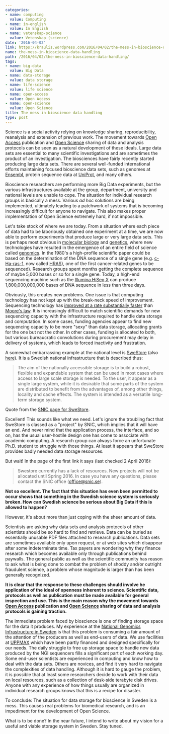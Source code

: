 ```yaml
---
categories:
- name: computing
  value: Computing
- name: in-english
  value: In English
- name: vetenskap-science
  value: Vetenskap (science)
date: '2016-04-02'
link: https://kraulis.wordpress.com/2016/04/02/the-mess-in-bioscience-data-handling/
name: the-mess-in-bioscience-data-handling
path: /2016/04/02/the-mess-in-bioscience-data-handling/
tags:
- name: big-data
  value: Big Data
- name: data-storage
  value: data storage
- name: life-science
  value: life science
- name: open-access
  value: Open Access
- name: open-science
  value: Open Science
title: The mess in bioscience data handling
type: post
---
```

Science is a social activity relying on knowledge sharing, reproducibility, reanalysis and extension of previous work. The movement towards [Open Access](https://en.wikipedia.org/wiki/Open_access) publication and [Open Science](https://en.wikipedia.org/wiki/Open_science) sharing of data and analysis protocols can be seen as a natural development of these ideals. Large data sets are essential to many scientific investigations and are sometimes the product of an investigation. The biosciences have fairly recently started producing large data sets. There are several well-funded international efforts maintaining focused bioscience data sets, such as genomes at [Ensembl](http://www.ensembl.org/), protein sequence data at [UniProt](http://www.uniprot.org/), and many others.

Bioscience researchers are performing more Big Data experiments, but the various infrastructures available at the group, department, university and national levels are unable to cope. The situation for individual research groups is basically a mess. Various *ad hoc* solutions are being implemented, ultimately leading to a patchwork of systems that is becoming increasingly difficult for anyone to navigate. This also makes proper implementation of Open Science extremely hard, if not impossible.



Let's take stock of where we are today. From a situation where each piece of data had to be laboriously obtained one experiment at a time, we are now able to perform experiments that produce large or very large data sets. This is perhaps most obvious in [molecular biology](https://en.wikipedia.org/wiki/Molecular_biology) and [genetics](https://en.wikipedia.org/wiki/Genetics), where new technologies have resulted in the emergence of an entire field of science called [genomics](https://en.wikipedia.org/wiki/Genomics). In the 1980's a high-profile scientific paper could be based on the determination of the DNA sequence of a single gene (e.g. [c-Ha-ras-1](http://www.ncbi.nlm.nih.gov/pubmed/?term=6298635), now called [HRAS](https://en.wikipedia.org/wiki/HRAS)), one of the first cancer-related genes to be sequenced). Research groups spent months getting the complete sequence of maybe 5,000 bases or so for a single gene. Today, a high-end sequencing machine such as the [Illumina HiSeq X](http://www.illumina.com/systems/sequencing.html) can produce 1,800,000,000,000 bases of DNA sequence in less than three days.

Obviously, this creates new problems. One issue is that computing technology has not kept up with the break-neck speed of improvement. Sequencing technology has [improved at a rate substantially faster](https://www.genome.gov/sequencingcosts/) than [Moore's law](https://en.wikipedia.org/wiki/Moore%27s_law). It is increasingly difficult to match scientific demands for new sequencing capacity with the infrastructure required to handle data storage and computation. In some cases, funding agencies appear to find new sequencing capacity to be more "sexy" than data storage, allocating grants for the one but not the other. In other cases, funding is allocated to both, but various bureaucratic convolutions during procurement may delay in delivery of systems, which leads to forced inactivity and frustration.

A somewhat embarrassing example at the national level is [SweStore](http://snicdocs.nsc.liu.se/wiki/SweStore) (also [here](http://www.snic.vr.se/projects/swestore)). It is a Swedish national infrastructure that is described thus:

> The aim of the nationally accessible storage is to build a robust, flexible and expandable system that can be used in most cases where access to large scale storage is needed. To the user, it appear as a single large system, while it is desirable that some parts of the system are distributed to benefit from the advantages of, among other things, locality and cache effects. The system is intended as a versatile long-term storage system.

Quote from the [SNIC page for SweStore](http://www.snic.vr.se/projects/swestore).

Excellent! This sounds like what we need. Let's ignore the troubling fact that SweStore is classed as a "project" by SNIC, which implies that it will have an end. And never mind that the application process, the interface, and so on, has the usual user-hostile design one has come to associate with academic computing. A research group can always force an unfortunate Ph.D. student to struggle with those things. At least it appears that SweStore provides badly needed data storage resources.

But wait! In the page of the first link it says (last checked 2 April 2016):

> Swestore currently has a lack of resources. New projects will not be allocated until Spring 2016. In case you have any questions, please contact the SNIC office (office@snic.se).

**Not so excellent. The fact that this situation has even been permitted to occur shows that something in the Swedish science system is seriously broken. How can Swedish science be serious about Big Data if this is allowed to happen?**

However, it's about more than just coping with the sheer amount of data.

Scientists are asking why data sets and analysis protocols of other scientists should be so hard to find and retrieve. Data can be buried as essentially unusable PDF files attached to research publications. Data sets are sometimes available only upon request, or at web sites which disappear after some indeterminate time. Tax payers are wondering why they finance research which becomes available only through publications behind paywalls. The general public as well as the scientific community has reason to ask what is being done to combat the problem of shoddy and/or outright fraudulent science, a problem whose magnitude is larger than has been generally recognized.

**It is clear that the response to these challenges should involve he application of the ideal of openness inherent to science. Scientific data, protocols as well as publication must be made available for general inspection and use. This is the main reason why the movement towards [Open Access](https://en.wikipedia.org/wiki/Open_access) publication and [Open Science](https://en.wikipedia.org/wiki/Open_science) sharing of data and analysis protocols is gaining traction.**

The immediate problem faced by bioscience is one of finding storage space for the data it produces. My experience at the [National Genomics Infrastructure in Sweden](https://www.scilifelab.se/platforms/ngi/) is that this problem is consuming a fair amount of the attention of the producers as well as end-users of data. We use facilities at [UPPMAX](http://www.uppmax.uu.se/) which have been partly financed and designed specifically for our needs. The daily struggle to free up storage space to handle new data produced by the NGI sequencers fills a significant part of each working day. Some end-user scientists are experienced in computing and know how to deal with the data sets. Others are novices, and find it very hard to navigate the complexities of data handling. Although it is hard to gauge the problem, it is possible that at least some researchers decide to work with their data on local resources, such as a collection of desk-side terabyte disk drives. Anyone with any experience of how things usually are organized in individual research groups knows that this is a recipe for disaster.

To conclude: The situation for data storage for bioscience in Sweden is a mess. This causes real problems for biomedical research, and is an impediment for the development of Open Science.

What is to be done? In the near future, I intend to write about my vision for a useful and viable storage system in Sweden. Stay tuned.

